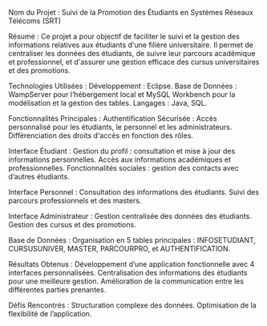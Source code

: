 Nom du Projet : Suivi de la Promotion des Étudiants en Systèmes Réseaux Télécoms (SRT)

Résumé :
Ce projet a pour objectif de faciliter le suivi et la gestion des informations relatives aux étudiants d'une filière universitaire. 
Il permet de centraliser les données des étudiants, de suivre leur parcours académique et professionnel, et d'assurer une gestion efficace des cursus universitaires et des promotions.

Technologies Utilisées :
  Développement : Eclipse.
  Base de Données : WampServer pour l’hébergement local et MySQL Workbench pour la modélisation et la gestion des tables.
  Langages : Java, SQL.
  
Fonctionnalités Principales :
  Authentification Sécurisée :
    Accès personnalisé pour les étudiants, le personnel et les administrateurs.
    Différenciation des droits d'accès en fonction des rôles.
    
  Interface Étudiant :
    Gestion du profil : consultation et mise à jour des informations personnelles.
    Accès aux informations académiques et professionnelles.
    Fonctionnalités sociales : gestion des contacts avec d’autres étudiants.
    
  Interface Personnel :
    Consultation des informations des étudiants.
    Suivi des parcours professionnels et des masters.
    
  Interface Administrateur :
    Gestion centralisée des données des étudiants.
    Gestion des cursus et des promotions.
    
Base de Données :
  Organisation en 5 tables principales : INFOSETUDIANT, CURSUSUNIVER, MASTER, PARCOURPRO, et AUTHENTIFICATION.
  
Résultats Obtenus :
  Développement d’une application fonctionnelle avec 4 interfaces personnalisées.
  Centralisation des informations des étudiants pour une meilleure gestion.
  Amélioration de la communication entre les différentes parties prenantes.
  
Défis Rencontrés :
  Structuration complexe des données.
  Optimisation de la flexibilité de l’application.
